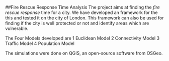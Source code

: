 ##Fire Rescue Response Time Analysis
The project aims at finding the *fire rescue response* time for a city. We have developed an framework for the this and tested it on
the city of London. This framework can also be used for finding if the city is well protected or not and identify areas which are 
vulnerable. 

The Four Models developed are
1 Euclidean Model
2 Connectivity Model
3 Traffic Model
4 Population Model

The simulations were done on QGIS, an open-source software from OSGeo.
